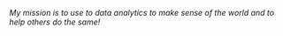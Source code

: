 *My mission is to use to data analytics to make sense of the world and to help others do the same!*

